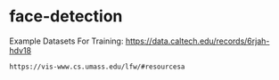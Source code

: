# face-detection


Example Datasets For Training:
    https://data.caltech.edu/records/6rjah-hdv18

    https://vis-www.cs.umass.edu/lfw/#resourcesa